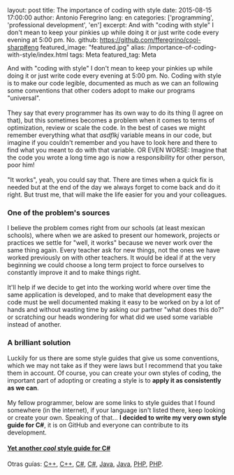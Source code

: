 layout: post
title: The importance of coding with style
date: 2015-08-15 17:00:00
author: Antonio Feregrino
lang: en
categories: ['programming', 'professional development', 'en']
excerpt: And with "coding with style" I don't mean to keep your pinkies up while doing it or just write code every evening at 5:00 pm. No.
github: https://github.com/fferegrino/cool-sharp#eng
featured_image: "featured.jpg"
alias: /importance-of-coding-with-style/index.html
tags: Meta
featured_tag: Meta

And with "coding with style" I don't mean to keep your pinkies up while doing it or just write code every evening at 5:00 pm. No. Coding with style is to make our code legible, documented as much as we can an following some conventions that other coders adopt to make our programs "universal".  
<br />
They say that every programmer has its own way to do its thing (I agree on that), but this sometimes becomes a problem when it comes to terms of optimization, review or scale the code. In the best of cases we might remember everything what that *asdflkj* variable means in our code, but imagine if you couldn't remember and you have to look here and there to find what you meant to do with that variable. OR EVEN WORSE: Imagine that the code you wrote a long time ago is now a responsibility for other person, poor him!  
<br />
"It works", yeah, you could say that. There are times when a quick fix is needed but at the end of the day we always forget to come back and do it right. But trust me, that will make the life easier for you and your colleagues.

### One of the problem's sources  
I believe the problem comes right from our schools (at least mexican schools), where when we are asked to present our homework, projects or practices we settle for "well, it works" because we never work over the same thing again. Every teacher ask for new things, not the ones we have worked previously on with other teachers. It would be ideal if at the very beginning we could choose a long term project to force ourselves to constantly improve it and to make things right.  
<br />
It'll help if we decide to get into the working world where over time the same application is developed, and to make that development easy the code must be well documented making it easy to be worked on by a lot of hands and without wasting time by asking our partner "what does this do?" or scratching our heads wondering for what did we used some variable instead of another.
  
### A brilliant solution
Luckily for us there are some style guides that give us some conventions, which we may not take as if they were laws but I recommend that you take them in account. Of course, you can create your own styles of coding, the important part of adopting or creating a style is to **apply it as consistently as we can**.  
<br />
My fellow programmer, below are some links to style guides that I found somewhere (in the internet), if your language isn't listed there, keep looking or create your own. Speaking of that... **I decided to write my very own style guide for C#**, it is on GitHub and everyone can contribute to its development.
<br />  
	
#### [Yet another *cool* style guide for C#](https://github.com/fferegrino/cool-sharp/)
Otras guías: [C++](https://sites.google.com/site/fferegrinostorage/-getguiasdeestilo/estilosCPlusPlus1.htm?attredirects=0&d=1), [C++](https://sites.google.com/site/fferegrinostorage/-getguiasdeestilo/estilosCPlusPlus2.pdf?attredirects=0&d=1), [C#](https://sites.google.com/site/fferegrinostorage/-getguiasdeestilo/estilosCsharp1.pdf?attredirects=0&d=1), [C#](https://sites.google.com/site/fferegrinostorage/-getguiasdeestilo/estilosCsharp2.pdf?attredirects=0&d=1), [Java](https://sites.google.com/site/fferegrinostorage/-getguiasdeestilo/estilosJava1.pdf?attredirects=0&d=1), [Java](https://sites.google.com/site/fferegrinostorage/-getguiasdeestilo/estilosJava.pdf?attredirects=0&d=1), [PHP](https://sites.google.com/site/fferegrinostorage/-getguiasdeestilo/estilosPHP1.htm?attredirects=0&d=1), [PHP](https://sites.google.com/site/fferegrinostorage/-getguiasdeestilo/estilosPHP.htm?attredirects=0&d=1).
